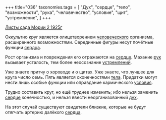+++
title="036"
taxonomies.tags = [
 "Дух",
 "сердце",
 "тело",
 "возможности",
 "рука",
 "человечество",
 "условие",
 "щит",
 "устремление",
]
+++

[Листы сада Мории 2 1925г](/agni/1925)

Оккультно круг является олицетворением [человеческого](/tags/человечество) организма, расширенного возможностями. Серединные фигуры несут почётные функции [сердца](/tags/сердце).   

Рост организма и повреждения его отражаются на [сердце](/tags/сердце). Махание [рук](/tags/рука) вызывает усталость, тем более неосознание [устремлений](/tags/устремление).   

Уже знаете притчу о хороводе и о щитах. Уже знаете, что лучшее для круга число семь. Пять является оконечностями [тела](/tags/тело). Придатки могут нести лишь особые функции или оправдание кармического [условия](/tags/условие).   

Трудно составить круг, но ещё труднее изменить; ибо нельзя заменить [сердце](/tags/сердце) конечностью, и нельзя ввести неорганизованный [дух](/tags/Дух).   

На этот случай существуют свидетели близкие, которые не будут отягчать артерию далёкого [сердца](/tags/сердце).   

